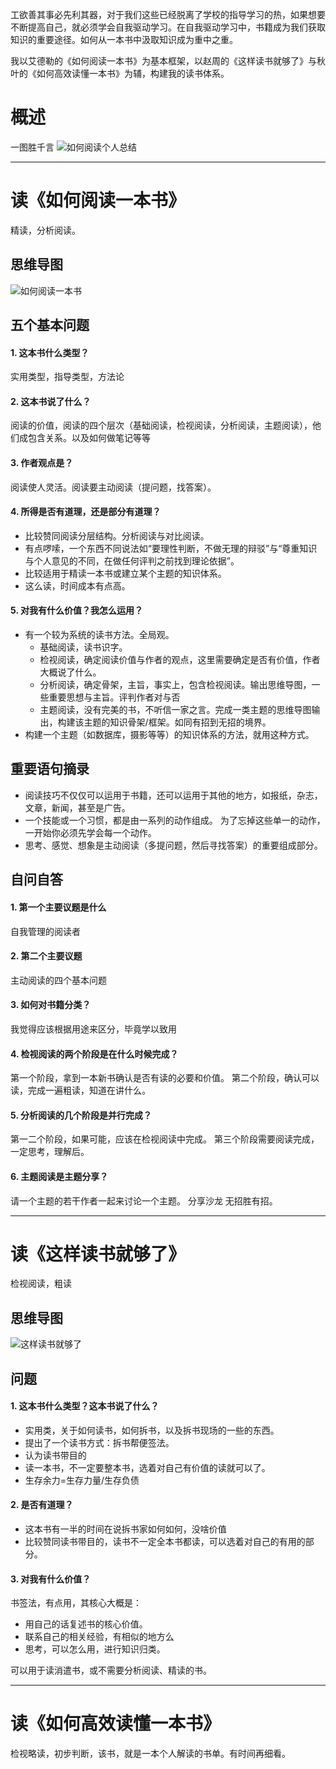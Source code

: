 工欲善其事必先利其器，对于我们这些已经脱离了学校的指导学习的热，如果想要不断提高自己，就必须学会自我驱动学习。在自我驱动学习中，书籍成为我们获取知识的重要途径。如何从一本书中汲取知识成为重中之重。

我以艾德勒的《如何阅读一本书》为基本框架，以赵周的《这样读书就够了》与秋叶的《如何高效读懂一本书》为辅，构建我的读书体系。

# 概述
一图胜千言
![如何阅读个人总结](http://upload-images.jianshu.io/upload_images/301894-a6da006af30aee2b.png)

---

# 读《如何阅读一本书》
精读，分析阅读。

## 思维导图

![如何阅读一本书](http://upload-images.jianshu.io/upload_images/301894-baaabafb9e414f95.png)

## 五个基本问题

#### 1. 这本书什么类型？
实用类型，指导类型，方法论

#### 2. 这本书说了什么？
阅读的价值，阅读的四个层次（基础阅读，检视阅读，分析阅读，主题阅读），他们成包含关系。以及如何做笔记等等

#### 3. 作者观点是？
阅读使人灵活。阅读要主动阅读（提问题，找答案）。

#### 4. 所得是否有道理，还是部分有道理？
- 比较赞同阅读分层结构。分析阅读与对比阅读。
- 有点啰嗦，一个东西不同说法如“要理性判断，不做无理的辩驳”与“尊重知识与个人意见的不同，在做任何评判之前找到理论依据”。
- 比较适用于精读一本书或建立某个主题的知识体系。
- 这么读，时间成本有点高。

#### 5. 对我有什么价值？我怎么运用？
- 有一个较为系统的读书方法。全局观。
  + 基础阅读，读书识字。
  + 检视阅读，确定阅读价值与作者的观点，这里需要确定是否有价值，作者大概说了什么。
  + 分析阅读，确定骨架，主旨，事实上，包含检视阅读。输出思维导图，一些重要思想与主旨。评判作者对与否
  + 主题阅读，没有完美的书，不听信一家之言。完成一类主题的思维导图输出，构建该主题的知识骨架/框架。如同有招到无招的境界。
- 构建一个主题（如数据库，摄影等等）的知识体系的方法，就用这种方式。

## 重要语句摘录
- 阅读技巧不仅仅可以运用于书籍，还可以运用于其他的地方，如报纸，杂志，文章，新闻，甚至是广告。
- 一个技能或一个习惯，都是由一系列的动作组成。 为了忘掉这些单一的动作，一开始你必须先学会每一个动作。
- 思考、感觉、想象是主动阅读（多提问题，然后寻找答案）的重要组成部分。

## 自问自答

#### 1. 第一个主要议题是什么
自我管理的阅读者

#### 2. 第二个主要议题
主动阅读的四个基本问题

#### 3. 如何对书籍分类？
我觉得应该根据用途来区分，毕竟学以致用

#### 4. 检视阅读的两个阶段是在什么时候完成？
第一个阶段，拿到一本新书确认是否有读的必要和价值。 
第二个阶段，确认可以读，完成一遍粗读，知道在讲什么。

#### 5. 分析阅读的几个阶段是并行完成？
第一二个阶段，如果可能，应该在检视阅读中完成。
第三个阶段需要阅读完成，一定思考，理解后。

#### 6. 主题阅读是主题分享？
请一个主题的若干作者一起来讨论一个主题。 分享沙龙
无招胜有招。

---

# 读《这样读书就够了》
检视阅读，粗读

## 思维导图
![这样读书就够了](http://upload-images.jianshu.io/upload_images/301894-e61d355f49a79714.png)

## 问题

#### 1. 这本书什么类型？这本书说了什么？
- 实用类，关于如何读书，如何拆书，以及拆书现场的一些的东西。
- 提出了一个读书方式：拆书帮便签法。
- 认为读书带目的
- 读一本书，不一定要整本书，选着对自己有价值的读就可以了。
- 生存余力=生存力量/生存负债

#### 2. 是否有道理？
- 这本书有一半的时间在说拆书家如何如何，没啥价值
- 比较赞同读书带目的，读书不一定全本书都读，可以选着对自己的有用的部分。

#### 3. 对我有什么价值？
书签法，有点用，其核心大概是：
- 用自己的话复述书的核心价值。
- 联系自己的相关经验，有相似的地方么
- 思考，可以怎么用，进行知识归类。

可以用于读消遣书，或不需要分析阅读、精读的书。

---

# 读《如何高效读懂一本书》
检视略读，初步判断，该书，就是一本个人解读的书单。有时间再细看。

